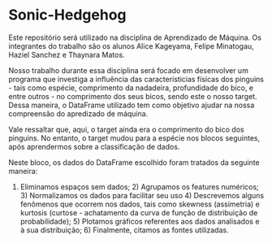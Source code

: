 # Sonic-Hedgehog
Este repositório será utilizado na disciplina de Aprendizado de Máquina. Os integrantes do trabalho são os alunos Alice Kageyama, Felipe Minatogau, Haziel Sanchez e Thaynara Matos.

Nosso trabalho durante essa disciplina será focado em desenvolver um programa que investiga a influência das característicias físicas dos pinguins - tais como espécie, comprimento da nadadeira, profundidade do bico, e entre outros - no comprimento dos seus bicos, sendo este o nosso target. Dessa maneira, o DataFrame utilizado tem como objetivo ajudar na nossa compreensão do apredizado de máquina.

Vale ressaltar que, aqui, o target ainda era o comprimento do bico dos pinguins. No entanto, o target mudou para a espécie nos blocos seguintes, após aprendermos sobre a classificação de dados. 

Neste bloco, os dados do DataFrame escolhido foram tratados da seguinte maneira:
  1) Eliminamos espaços sem dados;
	2) Agrupamos os features numéricos;
	3) Normalizamos os dados para facilitar seu uso
	4) Descrevemos alguns fenômenos que ocorrem nos dados, tais como skewness (assimetria) e 
  kurtosis (curtose - achatamento da curva de função de distribuição de probabilidade);
	5) Plotamos gráficos referentes aos dados analisados e à sua distribuição;
	6) Finalmente, citamos as fontes utilizadas.
